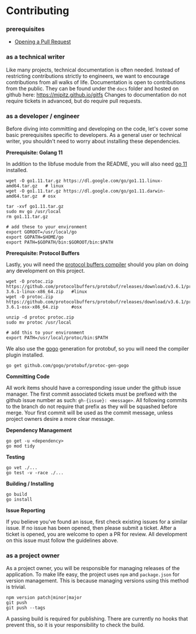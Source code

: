 Contributing
===

### prerequisites

* [Opening a Pull Request](https://help.github.com/articles/about-pull-requests/)

### as a technical writer

Like many projects, technical documentation is often needed.
Instead of restricting contributions strictly to engineers, we want to encourage contributions from all walks of life.
Documentation is open to contributions from the public.
They can be found under the `docs` folder and hosted on github here: https://mjpitz.github.io/gitfs
Changes to documentation do not require tickets in advanced, but do require pull requests.

### as a developer / engineer

Before diving into committing and developing on the code, let's cover some basic prerequisites specific to developers.
As a general user or technical writer, you shouldn't need to worry about installing these dependencies. 

**Prerequisite: Golang 11**

In addition to the libfuse module from the README, you will also need [go 11](https://golang.org/doc/install) installed.

```
wget -O go1.11.tar.gz https://dl.google.com/go/go1.11.linux-amd64.tar.gz   # linux
wget -O go1.11.tar.gz https://dl.google.com/go/go1.11.darwin-amd64.tar.gz  # osx

tar -xvf go1.11.tar.gz
sudo mv go /usr/local
rm go1.11.tar.gz

# add these to your environment
export GOROOT=/usr/local/go
export GOPATH=$HOME/go
export PATH=$GOPATH/bin:$GOROOT/bin:$PATH
```
  
**Prerequisite: Protocol Buffers**

Lastly, you will need the [protocol buffers compiler](https://developers.google.com/protocol-buffers/docs/downloads) should you plan on doing any development on this project.

```
wget -O protoc.zip https://github.com/protocolbuffers/protobuf/releases/download/v3.6.1/protoc-3.6.1-linux-x86_64.zip   #linux
wget -O protoc.zip https://github.com/protocolbuffers/protobuf/releases/download/v3.6.1/protoc-3.6.1-osx-x86_64.zip     #osx

unzip -d protoc protoc.zip
sudo mv protoc /usr/local

# add this to your environment 
export PATH=/usr/local/protoc/bin:$PATH
```

We also use the [gogo](https://github.com/gogo/protobuf) generation for protobuf, so you will need the compiler plugin installed.

```
go get github.com/gogo/protobuf/protoc-gen-gogo
```

**Committing Code**

All work items should have a corresponding issue under the github issue manager.
The first commit associated tickets must be prefixed with the github issue number as such: `gh-{issue}: <message>`.
All following commits to the branch do not require that prefix as they will be squashed before merge.
Your first commit will be used as the commit message, unless project owners desire a more clear message.

**Dependency Management**

```
go get -u <dependency>
go mod tidy
```

**Testing**

```
go vet ./...
go test -v -race ./...
```

**Building / Installing**

```
go build
go install
```

**Issue Reporting**

If you believe you've found an issue, first check existing issues for a similar issue.
If no issue has been opened, then please submit a ticket.
After a ticket is opened, you are welcome to open a PR for review.
All development on this issue must follow the guidelines above.

### as a project owner

As a project owner, you will be responsible for managing releases of the application.
To make life easy, the project uses `npm` and `package.json` for version management.
This is because managing versions using this method is trivial.

```
npm version patch|minor|major
git push
git push --tags
```

A passing build is required for publishing.
There are currently no hooks that prevent this, so it is your responsibility to check the build. 
